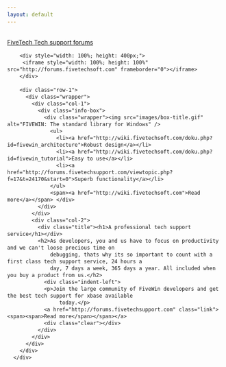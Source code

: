 ```yaml
---
layout: default
---
```


<div id="content">
        <br><a href="http://forums.fivetechsupport.com/search.php?search_id=active_topics">FiveTech Tech support forums</a><br>
        
        <div style="width: 100%; height: 400px;">
         <iframe style="width: 100%; height: 100%" src="http://forums.fivetechsoft.com" frameborder="0"></iframe>	
        </div>
        
        <div class="row-1">
          <div class="wrapper">
            <div class="col-1">
              <div class="info-box">
                <div class="wrapper"><img src="images/box-title.gif" alt="FIVEWIN: The standard library for Windows" />
                  <ul>
                    <li><a href="http://wiki.fivetechsoft.com/doku.php?id=fivewin_architecture">Robust design</a></li>
                    <li><a href="http://wiki.fivetechsoft.com/doku.php?id=fivewin_tutorial">Easy to use</a></li>
                    <li><a href="http://forums.fivetechsupport.com/viewtopic.php?f=17&t=24170&start=0">Superb functionality</a></li>
                  </ul>
                  <span><a href="http://wiki.fivetechsoft.com">Read more</a></span> </div>
              </div>
            </div>
            <div class="col-2">
              <div class="title"><h1>A professional tech support service</h1></div>
              <h2>As developers, you and us have to focus on productivity and we can't loose precious time on 
              	  debugging, thats why its so important to count with a first class tech support service, 24 hours a 
              	  day, 7 days a week, 365 days a year. All included when you buy a product from us.</h2>
                <div class="indent-left">
                <p>Join the large community of FiveWin developers and get the best tech support for xbase available 
                	 today.</p>
                <a href="http://forums.fivetechsupport.com" class="link"><span><span>Read more</span></span></a>
                <div class="clear"></div>
              </div>
            </div>
          </div>
        </div>
      </div>

